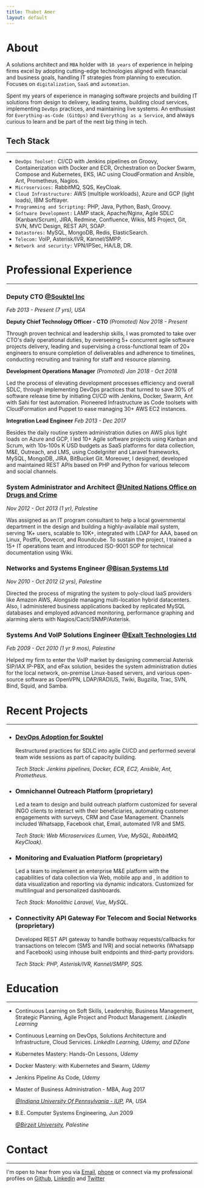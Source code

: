 ```yaml
---
title: Thabet Amer
layout: default
---
```


# About

A solutions architect and `MBA` holder with `10 years` of experience in helping firms excel by adopting cutting-edge technologies aligned with financial and business goals, handling IT strategies from planning to execution. Focuses on `digitalization`, `SaaS` and `automation`.

Spent my years of experience in managing software projects and building IT solutions from design to delivery, leading teams, building cloud services, implementing `DevOps` practices, and maintaining live systems. An enthusiast for `Everything-as-Code (GitOps)` and `Everything as a Service`, and always curious to learn and be part of the next big thing in tech.

## Tech Stack

* * *

* `DevOps Toolset:` CI/CD with Jenkins pipelines on Groovy, Containerization with Docker and ECR, Orchestration on Docker Swarm, Compose and Kubernetes, EKS, IAC using CloudFormation and Ansible, Ant, Prometheus, Nagios.
* `Microservices:` RabbitMQ, SQS, KeyCloak.
* `Cloud Infrastructure:` AWS (multiple workloads), Azure and GCP (light loads), IBM Softlayer.
* `Programming and Scripting:` PHP, Java, Python, Bash, Groovy.
* `Software Development:` LAMP stack, Apache/Nginx, Agile SDLC (Kanban/Scrum), JIRA, Redmine, Confluence, Wikis, MS Project, Git, SVN, MVC Design, REST API, SOAP.
* `Datastores:` MySQL, MongoDB, Redis, ElasticSearch.
* `Telecom:` VoIP, Asterisk/IVR, Kannel/SMPP.
* `Network and security:` VPN/IPSec, HA/LB, DR.

# Professional Experience

* * *
  
### Deputy CTO [@Souktel Inc](http://souktel.com)

_Feb 2013 - Present (7 yrs), USA_

**Deputy Chief Technology Officer - CTO** _(Promoted)_ _Nov 2018 - Present_

Through proven technical and leadership skills, I was promoted to take over CTO's daily operational duties, by overseeing 5+ concurrent agile software projects delivery, leading and supervising a cross-functional team of 20+ engineers to ensure completion of deliverables and adherence to timelines, conducting recruiting and training for staff and resource planning.

**Development Operations Manager** _(Promoted)_ _Jan 2018 - Oct 2018_

Led the process of elevating development processes efficiency and overall SDLC, through implementing DevOps practices that turned to save 30% of software release time by initiating CI/CD with Jenkins, Docker, Swarm, Ant with Sahi for test automation. Pioneered Infrastructure as Code toolsets with CloudFormation and Puppet to ease managing 30+ AWS EC2 instances.

**Integration Lead Engineer** _Feb 2013 - Dec 2017_

Besides the daily routine system administration duties on AWS plus light loads on Azure and GCP, I led 10+ Agile software projects using Kanban and Scrum, with 10s-100s K USD budgets as SaaS platforms for data collection, M&E, Outreach, and LMS, using CodeIgniter and Laravel frameworks, MySQL, MongoDB, JIRA, BitBucket Git. Moreover, I designed, developed and maintained REST APIs based on PHP and Python for various telecom and social channels.

### System Administrator and Architect [@United Nations Office on Drugs and Crime](http://unodc.org)

_Nov 2012 - Oct 2013 (1 yr), Palestine_

Was assigned as an IT program consultant to help a local governmental department in the design and building a highly-available mail system, serving 1K+ users, scalable to 10K+, integrated with LDAP for AAA, based on Linux, Postfix, Dovecot, and Roundcube. To sustain the project, I trained a 15+ IT operations team and introduced ISO-9001 SOP for technical documentation using Wiki.

### Networks and Systems Engineer [@Bisan Systems Ltd](http://www.bisan.com)

_Nov 2010 - Oct 2012 (2 yrs), Palestine_

Directed the process of migrating the system to poly-cloud IaaS providers like Amazon AWS, Alongside managing multi-location hybrid datacenters. Also, I administered business applications backed by replicated MySQL databases and employed advanced monitoring, performance graphing and alarming alerts with Nagios/Cacti/SNMP/Asterisk.

### Systems And VoIP Solutions Engineer [@Exalt Technologies Ltd](http://exalt-tech.com)

_Feb 2009 - Oct 2010 (1 yr 9 mos), Palestine_

Helped my firm to enter the VoIP market by designing commercial Asterisk SIP/IAX IP-PBX, and eFax solution, besides the system administration duties for the local network, on-premise Linux-based servers, and various open-source software as OpenVPN, LDAP/RADIUS, Twiki, Bugzilla, Trac, SVN, Bind, Squid, and Samba.

# Recent Projects

* * *

* ### [DevOps Adoption for Souktel](https://gist.github.com/ThabetAmer)
  
  Restructured practices for SDLC into agile CI/CD and performed several team wide sessions as part of capacity building.
  
  _Tech Stack: Jenkins pipelines, Docker, ECR, EC2, Ansible, Ant, Prometheus._

* ### Omnichannel Outreach Platform (proprietary)

  Led a team to design and build outreach platform customized for several INGO clients to interact with their beneficiaries, automating customer engagements with surveys, CRM and Case Management. Channels included Whatsapp, Facebook chat, Email, automated IVR and SMS.

  _Tech Stack: Web Microservices (Lumen, Vue, MySQL, RabbitMQ, KeyCloak)._

* ### Monitoring and Evaluation Platform (proprietary)

  Led a team to implement an enterprise M&E platform with the capabilities of data collection via Web, mobile app and , in addition to data visualization and reporting via dynamic indicators. Customized for multilingual and personalized dashboards.

  _Tech Stack: Monolithic Laravel, Vue, MySQL._

* ### Connectivity API Gateway For Telecom and Social Networks (proprietary)

  Developed REST API gateway to handle bothway requests/callbacks for transactions on telecom (SMS and IVR) and social networks (Whatsapp and Facebook) using inhouse built endpoints and third-party providors.

  _Tech Stack: PHP, Asterisk/IVR, Kannel/SMPP, SQS._

# Education

* * *

* Continuous Learning on Soft Skills, Leadership, Business Management, Strategic Planning, Agile Project and Product Management. _LinkedIn Learning_

* Continuous Learning on DevOps, Solutions Architecture and Infrastructure, Cloud Services. _LinkedIn Learning, Udemy, and DZone_

* Kubernetes Mastery: Hands-On Lessons, _Udemy_

* Docker Mastery: with Kubernetes and Swarm, _Udemy_

* Jenkins Pipeline As Code, _Udemy_

* Master of Business Administration - MBA, Aug 2017

  _[@Indiana University Of Pennsylvania - IUP](http://iup.edu/), PA, USA_

* B.E. Computer Systems Engineering, Jun 2009

  _[@Birzeit University](http://birzeit.edu/), Palestine_

# Contact

* * *

I'm open to hear from you via [Email](mailto:thabet.amer@gmail.com), [phone](tel:+1-773-669-6004) or connect via my professional profiles on
[Github](https://thabetamer.github.com), [Linkedin](https://linkedin.com/in/thabetamer) and [Twitter](https://twitter.com/thabetamer)
